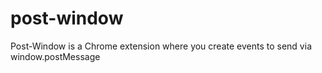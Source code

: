 # post-window
Post-Window is a Chrome extension where you create events to send via window.postMessage
